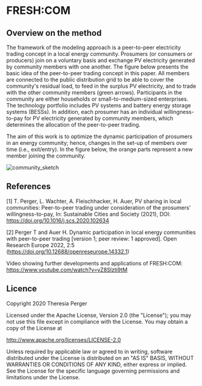 # FRESH:COM

## Overview on the method

The framework of the modeling approach is a peer-to-peer electricity trading concept in a local energy community. Prosumers (or consumers or producers) join on a voluntary basis and exchange PV electricity generated by community members with one another. The figure below presents the basic idea of the peer-to-peer trading concept in this paper. All members are connected to the public distribution grid to be able to cover the community's residual load, to feed in the surplus PV electricity, and to trade with the other community members (green arrows). Participants in the community are either households or small-to-medium-sized enterprises. The technology portfolio includes PV systems and battery energy storage systems (BESSs). In addition, each prosumer has an individual willingness-to-pay for PV electricity generated by community members, which determines the allocation of the peer-to-peer trading.

The aim of this work is to optimize the dynamic participation of prosumers in an energy community; hence, changes in the set-up of members over time (i.e., exit/entry). In the figure below, the orange parts represent a new member joining the community.

![community_sketch](https://user-images.githubusercontent.com/48787841/228223315-5e85bebb-6b1b-4415-8e30-36042879ae87.svg)

## References
[1] T. Perger, L. Wachter, A. Fleischhacker, H. Auer, PV sharing in local communities: Peer-to-peer trading under consideration of the prosumers’ willingness-to-pay, In: Sustainable Cities and Society (2021), DOI: https://doi.org/10.1016/j.scs.2020.102634 

[2] Perger T and Auer H. Dynamic participation in local energy communities with peer-to-peer trading [version 1; peer review: 1 approved]. Open Research Europe 2022, 2:5 (https://doi.org/10.12688/openreseurope.14332.1)

Video showing further developments and applications of FRESH:COM: https://www.youtube.com/watch?v=yZ8Slzti9tM

## Licence

Copyright 2020 Theresia Perger

Licensed under the Apache License, Version 2.0 (the "License"); you may not use this file except in compliance with the License. You may obtain a copy of the License at

 http://www.apache.org/licenses/LICENSE-2.0

Unless required by applicable law or agreed to in writing, software distributed under the License is distributed on an "AS IS" BASIS, WITHOUT WARRANTIES OR CONDITIONS OF ANY KIND, either express or implied. See the License for the specific language governing permissions and limitations under the License.
